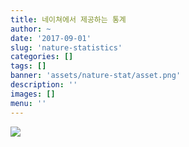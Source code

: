 ```yaml
---
title: 네이쳐에서 제공하는 통계
author: ~
date: '2017-09-01'
slug: 'nature-statistics'
categories: []
tags: []
banner: 'assets/nature-stat/asset.png'
description: ''
images: []
menu: ''
---
```




<!--more-->

![](/assets/nature-stat/asset-list.png)
